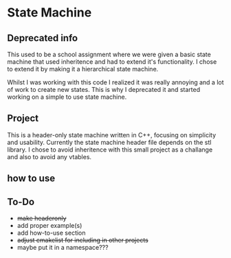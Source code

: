 # State Machine

## Deprecated info
This used to be a school assignment where we were given a basic state machine that used inheritence and had to extend it's functionality. I chose to extend it by making it a hierarchical state machine. 

Whilst I was working with this code I realized it was really annoying and a lot of work to create new states. This is why I deprecated it and started working on a simple to use state machine.

## Project
This is a header-only state machine written in C++, focusing on simplicity and usability. Currently the state machine header file depends on the stl library. I chose to avoid inheritence with this small project as a challange and also to avoid any vtables. 

## how to use

## To-Do
- ~~make headeronly~~
- add proper example(s)
- add how-to-use section
- ~~adjust cmakelist for including in other projects~~
- maybe put it in a namespace???